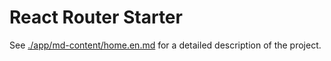 # React Router Starter

See [./app/md-content/home.en.md](public/md-content/home.en.md) for a detailed description of the project.
